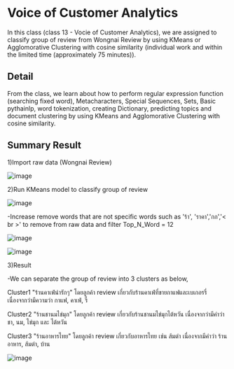 
# Voice of Customer Analytics

In this class (class 13 - Vocie of Customer Analytics), we are assigned to classify group of review from Wongnai Review by using KMeans or Agglomorative Clustering with cosine similarity  (individual work and within the limited time (approximately 75 minutes)).


## Detail
From the class, we learn about how to perform regular expression function (searching fixed word), Metacharacters, Special Sequences, Sets, Basic pythainlp, word tokenization, creating Dictionary, predicting topics and document clustering by using KMeans and Agglomorative Clustering with cosine similarity.


## Summary Result
1)Import raw data (Wongnai Review)


![image](https://user-images.githubusercontent.com/71161635/147333488-9038faa8-abfb-4bc2-a12c-50d9227da699.png)


2)Run KMeans model to classify group of review


![image](https://user-images.githubusercontent.com/71161635/147333802-12ddb606-4d41-47ce-9d9b-a5f13f3bda6c.png)


-Increase remove words that are not specific words such as 'ร้า', 'ราคา','กก','< br >' to remove from raw data and filter Top_N_Word = 12


![image](https://user-images.githubusercontent.com/71161635/147333935-14fdf52e-fabe-4cd9-8c4d-14d48ed9c9ab.png)


![image](https://user-images.githubusercontent.com/71161635/147333975-5ee16ff4-803c-461c-bb2c-021cb0efcaf7.png)


3)Result

-We can separate the group of review into 3 clusters as below,

  Cluster1 "ร้านคาเฟ่น่ารักๆ" โดยลูกค้า review เกี่ยวกับร้านคาเฟ่ที่ขายกาแฟและเบเกอรรี่ เนื่องจากว่ามีความว่า กาแฟ, คาเฟ่, รี่
  
  Cluster2 "ร้านชานมไข่มุก" โดยลูกค้า review เกี่ยวกับร้านชานมไข่มุกไต้หวัน เนื่องจากว่ามีคำว่า ชา, นม, ไข่มุก และ ไต้หวัน
  
  Cluster3 "ร้านอาหารไทย" โดยลูกค้า review เกี่ยวกับอาหารไทย เช่น ส้มตำ เนื่องจากมีคำว่า ร้านอาหาร, ส้มตำ, บ้าน


![image](https://user-images.githubusercontent.com/71161635/147334181-1c139539-53f2-4c52-8a44-2fd7250f01ec.png)

